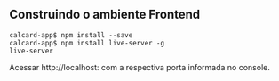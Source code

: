 ## Construindo o ambiente Frontend
```
calcard-app$ npm install --save
calcard-app$ npm install live-server -g
live-server
```

Acessar http://localhost: com a respectiva porta informada no console.
